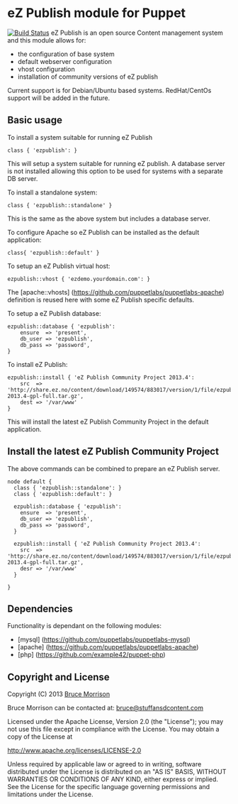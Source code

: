 eZ Publish module for Puppet
===========================
[![Build Status](https://secure.travis-ci.org/brucem/puppet-ezpublish.png)](http://travis-ci.org/brucem/puppet-ezpublish)
eZ Publish is an open source Content management system and this module allows
for: 
- the configuration of base system
- default webserver configuration
- vhost configuration
- installation of community versions of eZ publish

Current support is for Debian/Ubuntu based systems.  RedHat/CentOs support will
be added in the future.


Basic usage
-----------
To install a system suitable for running eZ Publish

    class { 'ezpublish': }

This will setup a system suitable for running eZ publish.  A database server is
not installed allowing this option to be used for systems with a separate DB
server.

To install a standalone system: 

    class { 'ezpublish::standalone' }

This is the same as the above system but includes a database server.


To configure Apache so eZ Publish can be installed as the default application: 

    class{ 'ezpublish::default' }

To setup an eZ Publish virtual host:

    ezpublish::vhost { 'ezdemo.yourdomain.com': }

The [apache::vhosts] (https://github.com/puppetlabs/puppetlabs-apache)
definition is reused here with some eZ Publish specific defaults.

To setup a eZ Publish database:

    ezpublish::database { 'ezpublish':
        ensure  => 'present',
        db_user => 'ezpublish',
        db_pass => 'password',
    }

To install eZ Publish:

    ezpublish::install { 'eZ Publish Community Project 2013.4':
        src  => 'http://share.ez.no/content/download/149574/883017/version/1/file/ezpublish5_community_project-2013.4-gpl-full.tar.gz',
        dest => '/var/www'
    }

This will install the latest eZ Publish Community Project in the default application.

Install the latest eZ Publish Community Project
-----------------------------------------------
The above commands can be combined to prepare an eZ Publish server.

    node default {
      class { 'ezpublish::standalone': }
      class { 'ezpublish::default': }

      ezpublish::database { 'ezpublish':
        ensure  => 'present',
        db_user => 'ezpublish',
        db_pass => 'password',
      }

      ezpublish::install { 'eZ Publish Community Project 2013.4':
        src  => 'http://share.ez.no/content/download/149574/883017/version/1/file/ezpublish5_community_project-2013.4-gpl-full.tar.gz',
        desr => '/var/www'
      }

    }

Dependencies
------------
Functionality is dependant on the following modules:

- [mysql] (https://github.com/puppetlabs/puppetlabs-mysql)
- [apache] (https://github.com/puppetlabs/puppetlabs-apache)
- [php] (https://github.com/example42/puppet-php)

Copyright and License
---------------------

Copyright (C) 2013 [Bruce Morrison](http://www.stuffandcontent.com/)

Bruce Morrison can be contacted at: bruce@stuffansdcontent.com

Licensed under the Apache License, Version 2.0 (the "License");
you may not use this file except in compliance with the License.
You may obtain a copy of the License at

  http://www.apache.org/licenses/LICENSE-2.0

Unless required by applicable law or agreed to in writing, software
distributed under the License is distributed on an "AS IS" BASIS,
WITHOUT WARRANTIES OR CONDITIONS OF ANY KIND, either express or implied.
See the License for the specific language governing permissions and
limitations under the License.
